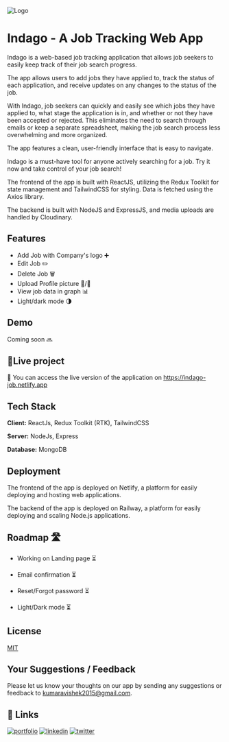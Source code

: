 
![Logo](https://res.cloudinary.com/die12ywpb/image/upload/v1674230240/indago/Indago%20job%20tracking%20web%20app%20logo.png)


# Indago - A Job Tracking Web App

Indago is a web-based job tracking application that allows job seekers to easily keep track of their job search progress. 

The app allows users to add jobs they have applied to, track the status of each application, and receive updates on any changes to the status of the job.

With Indago, job seekers can quickly and easily see which jobs they have applied to, what stage the application is in, and whether or not they have been accepted or rejected. This eliminates the need to search through emails or keep a separate spreadsheet, making the job search process less overwhelming and more organized.

The app features a clean, user-friendly interface that is easy to navigate.

Indago is a must-have tool for anyone actively searching for a job. Try it now and take control of your job search!

The frontend of the app is built with ReactJS, utilizing the Redux Toolkit for state management and TailwindCSS for styling. Data is fetched using the Axios library. 

The backend is built with NodeJS and ExpressJS, and media uploads are handled by Cloudinary.
## Features

- Add Job with Company's logo ➕
- Edit Job ✏️
- Delete Job 🗑️
- Upload Profile picture 👨/👧
- View job data in graph 📊
- Light/dark mode 🌗

## Demo

Coming soon 🔜 


## 🔴Live project

🔗 You can access the live version of the application on https://indago-job.netlify.app
## Tech Stack

**Client:** ReactJs, Redux Toolkit (RTK), TailwindCSS

**Server:** NodeJs, Express

**Database:** MongoDB


## Deployment

The frontend of the app is deployed on Netlify, a platform for easily deploying and hosting web applications.

The backend of the app is deployed on Railway, a platform for easily deploying and scaling Node.js applications.


## Roadmap 🛣️

- Working on Landing page ⏳

- Email confirmation ⏳

- Reset/Forgot password ⏳ 

- Light/Dark mode ⏳
## License

[MIT](https://choosealicense.com/licenses/mit/)


## Your Suggestions / Feedback

Please let us know your thoughts on our app by sending any suggestions or feedback to kumaravishek2015@gmail.com.


## 🔗 Links
[![portfolio](https://img.shields.io/badge/my_portfolio-000?style=for-the-badge&logo=ko-fi&logoColor=white)](https://themodernmonk7.com/)
[![linkedin](https://img.shields.io/badge/linkedin-0A66C2?style=for-the-badge&logo=linkedin&logoColor=white)](https://www.linkedin.com/in/themodernmonk7)
[![twitter](https://img.shields.io/badge/twitter-1DA1F2?style=for-the-badge&logo=twitter&logoColor=white)](https://twitter.com/themodernmonk7)

